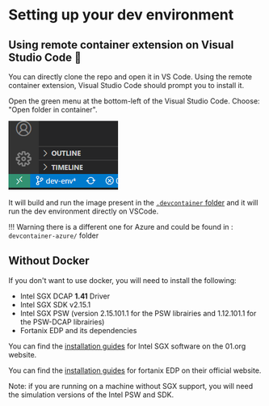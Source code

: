 # Setting up your dev environment

## Using remote container extension on Visual Studio Code 🐳

You can directly clone the repo and open it in VS Code. Using the remote container extension, Visual Studio Code should prompt you to install it. 

Open the green menu at the bottom-left of the Visual Studio Code.
Choose: "Open folder in container".

![](../../assets/Screenshot-vscode.png)

It will build and run the image present in the [`.devcontainer` folder](https://github.com/mithril-security/blindai-preview/tree/main/.devcontainer) and it will run the dev environment directly on VSCode.

!!! Warning 
    there is a different one for Azure and could be found in : `devcontainer-azure/` folder

## Without Docker

If you don't want to use docker, you will need to install the following:

* Intel SGX DCAP **1.41** Driver
* Intel SGX SDK v2.15.1
* Intel SGX PSW (version 2.15.101.1 for the PSW librairies and 1.12.101.1 for the PSW-DCAP librairies)
* Fortanix EDP and its dependencies

You can find the [installation guides](https://download.01.org/intel-sgx/sgx-linux/2.9/docs/) for Intel SGX software on the 01.org website.

You can find the [installation guides](https://edp.fortanix.com/docs/installation/guide/) for fortanix EDP on their official website. 

Note: if you are running on a machine without SGX support, you will need the simulation versions of the Intel PSW and SDK.